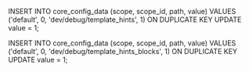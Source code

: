 
INSERT INTO core_config_data (scope, scope_id, path, value)
VALUES ('default', 0, 'dev/debug/template_hints', 1)
ON DUPLICATE KEY UPDATE value = 1;

INSERT INTO core_config_data (scope, scope_id, path, value)
VALUES ('default', 0, 'dev/debug/template_hints_blocks', 1)
ON DUPLICATE KEY UPDATE value = 1;
